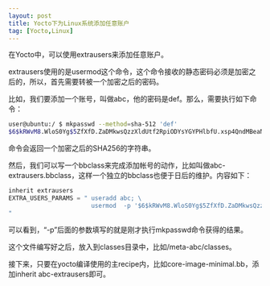 ```yaml
---
layout: post
title: Yocto下为Linux系统添加任意账户
tag: [Yocto,Linux]
---
```



在Yocto中，可以使用extrausers来添加任意账户。

<!--break-->
extrausers使用的是usermod这个命令，这个命令接收的静态密码必须是加密之后的，所以，首先需要转被一个加密之后的密码。

比如，我们要添加一个账号，叫做abc，他的密码是def。那么，需要执行如下命令：

```bash
user@ubuntu:/ $ mkpasswd --method=sha-512 'def'
$6$kRWvM8.WloS0Yg$5ZfXfD.ZaDMkwsQzzXldUtf2RpiODYsYGYPHlbfU.xsp4QndMBeaNzxooJQilFqp6I1y7JHjsUvfAj9BNKUEb/
```

命令会返回一个加密之后的SHA256的字符串。



然后，我们可以写一个bbclass来完成添加帐号的动作，比如叫做abc-extrausers.bbclass，这样一个独立的bbclass也便于日后的维护。内容如下：

```python
inherit extrausers
EXTRA_USERS_PARAMS = " useradd abc; \
                       usermod  -p '$6$kRWvM8.WloS0Yg$5ZfXfD.ZaDMkwsQzzXldUtf2RpiODYsYGYPHlbfU.xsp4QndMBeaNzxooJQilFqp6I1y7JHjsUvfAj9BNKUEb/' abc; \
"

```

可以看到，“-p”后面的参数填写的就是刚才执行mkpasswd命令获得的结果。

这个文件编写好之后，放入到classes目录中，比如/meta-abc/classes。



接下来，只要在yocto编译使用的主recipe内，比如core-image-minimal.bb，添加inherit abc-extrausers即可。


